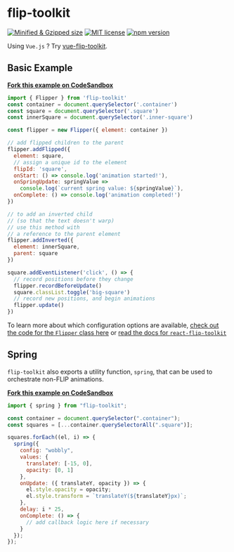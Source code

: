 # flip-toolkit

[![Minified & Gzipped size](https://badgen.net/bundlephobia/minzip/flip-toolkit)](https://bundlephobia.com/result?p=flip-toolkit)
[![MIT license](https://badgen.net/npm/license/react-flip-toolkit)](http://opensource.org/licenses/MIT)
[![npm version](https://badgen.net/npm/v/flip-toolkit)](https://npmjs.org/package/flip-toolkit 'View this project on npm')

Using `Vue.js` ? Try [vue-flip-toolkit](https://github.com/mattrothenberg/vue-flip-toolkit).

## Basic Example

[**Fork this example on CodeSandbox**](https://codesandbox.io/s/5v1k1nwz8l)

```js
import { Flipper } from 'flip-toolkit'
const container = document.querySelector('.container')
const square = document.querySelector('.square')
const innerSquare = document.querySelector('.inner-square')

const flipper = new Flipper({ element: container })

// add flipped children to the parent
flipper.addFlipped({
  element: square,
  // assign a unique id to the element
  flipId: 'square',
  onStart: () => console.log('animation started!'),
  onSpringUpdate: springValue =>
    console.log(`current spring value: ${springValue}`),
  onComplete: () => console.log('animation completed!')
})

// to add an inverted child
// (so that the text doesn't warp)
// use this method with
// a reference to the parent element
flipper.addInverted({
  element: innerSquare,
  parent: square
})

square.addEventListener('click', () => {
  // record positions before they change
  flipper.recordBeforeUpdate()
  square.classList.toggle('big-square')
  // record new positions, and begin animations
  flipper.update()
})
```

To learn more about which configuration options are available, [check out the code for the `Flipper` class here](../react-flip-toolkit/src/FlipToolkit/Flipper.ts) or [read the docs for `react-flip-toolkit`](../react-flip-toolkit/README.md)

## Spring

`flip-toolkit` also exports a utility function, `spring`, that can be used to orchestrate non-FLIP animations.

[**Fork this example on CodeSandbox**](https://codesandbox.io/s/spring-example-6xw5p)

```js
import { spring } from "flip-toolkit";

const container = document.querySelector(".container");
const squares = [...container.querySelectorAll(".square")];

squares.forEach((el, i) => {
  spring({
    config: "wobbly",
    values: {
      translateY: [-15, 0],
      opacity: [0, 1]
    },
    onUpdate: ({ translateY, opacity }) => {
      el.style.opacity = opacity;
      el.style.transform = `translateY(${translateY}px)`;
    },
    delay: i * 25,
    onComplete: () => {
      // add callback logic here if necessary
    }
  });
});
```
